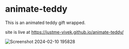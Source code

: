 # animate-teddy
This is an animated teddy gift wrapped.

site is live at https://justme-vivek.github.io/animate-teddy/



![Screenshot 2024-02-10 195828](https://github.com/justme-vivek/animate-teddy/assets/147023192/fbe21e1d-231f-4f47-805f-c9edabbe551b)
